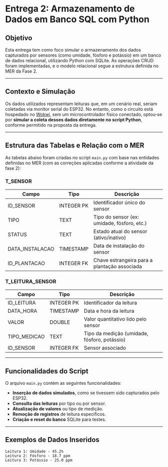 # Entrega 2: Armazenamento de Dados em Banco SQL com Python

## Objetivo

Esta entrega tem como foco simular o armazenamento dos dados capturados por sensores (como umidade, fósforo e potássio) em um banco de dados relacional, utilizando Python com SQLite. As operações CRUD foram implementadas, e o modelo relacional segue a estrutura definida no MER da Fase 2.

---

## Contexto e Simulação

Os dados utilizados representam leituras que, em um cenário real, seriam coletadas via monitor serial do ESP32. No entanto, como o circuito está hospedado no [Wokwi](https://wokwi.com), sem um microcontrolador físico conectado, optou-se por **simular a coleta desses dados diretamente no script Python**, conforme permitido na proposta da entrega.

---

## Estrutura das Tabelas e Relação com o MER

As tabelas abaixo foram criadas no script `main.py` com base nas entidades definidas no MER (com as correções aplicadas conforme a atividade da fase 2):

### T_SENSOR
| Campo              | Tipo         | Descrição                                      |
|-------------------|--------------|-----------------------------------------------|
| ID_SENSOR         | INTEGER PK   | Identificador único do sensor                 |
| TIPO              | TEXT         | Tipo do sensor (ex: umidade, fósforo, etc.)   |
| STATUS            | TEXT         | Estado atual do sensor (ativo/inativo)        |
| DATA_INSTALACAO   | TIMESTAMP    | Data de instalação do sensor                  |
| ID_PLANTACAO      | INTEGER FK   | Chave estrangeira para a plantação associada  |

### T_LEITURA_SENSOR
| Campo              | Tipo         | Descrição                                      |
|-------------------|--------------|-----------------------------------------------|
| ID_LEITURA        | INTEGER PK   | Identificador da leitura                      |
| DATA_HORA         | TIMESTAMP    | Data e hora da leitura                        |
| VALOR             | DOUBLE       | Valor quantitativo lido pelo sensor           |
| TIPO_MEDICAO      | TEXT         | Tipo da medição (umidade, fósforo, potássio)  |
| ID_SENSOR         | INTEGER FK   | Sensor associado                              |

---

## Funcionalidades do Script

O arquivo `main.py` contém as seguintes funcionalidades:

- **Inserção de dados simulados**, como se tivessem sido capturados pelo ESP32.
- **Consulta das leituras** por tipo ou por sensor.
- **Atualização de valores** ou tipo de medição.
- **Remoção de registros** de leitura específicos.
- **Criação e reset do banco** SQLite para testes.

---

## Exemplos de Dados Inseridos

```plaintext
Leitura 1: Umidade - 45.2%
Leitura 2: Fósforo - 18.7 ppm
Leitura 3: Potássio - 25.0 ppm
